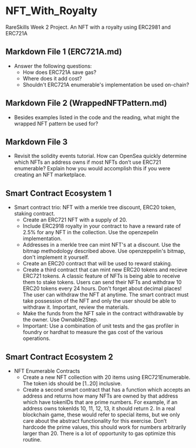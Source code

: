 # NFT_With_Royalty
RareSkills Week 2 Project. An NFT with a royalty using ERC2981 and ERC721A

## Markdown File 1 (ERC721A.md)
- Answer the following questions:
    - How does ERC721A save gas?
    - Where does it add cost?
    - Shouldn't ERC721A enumerable's implementation be used on-chain?

## Markdown File 2 (WrappedNFTPattern.md)
- Besides examples listed in the code and the reading, what might the wrapped NFT pattern be used for?

## Markdown File 3
- Revisit the solidity events tutorial. How can OpenSea quickly determine which NFTs an address owns if most NFTs don’t use ERC721 enumerable? Explain how you would accomplish this if you were creating an NFT marketplace.

## Smart Contract Ecosystem 1
- Smart contract trio: NFT with a merkle tree discount, ERC20 token, staking contract.
    - Create an ERC721 NFT with a supply of 20.
    - Include ERC2918 royalty in your contract to have a reward rate of 2.5% for any NFT in the collection. Use the openzepelin implementation.
    - Addresses in a merkle tree can mint NFT's at a discount. Use the bitmap methodology described above. Use openzeppelin's bitmap, don't implement it yourself.
    - Create an ERC20 contract that will be used to reward staking.
    - Create a third contract that can mint new ERC20 tokens and recieve ERC721 tokens. A classic feature of NFTs is being able to receive them to stake tokens. Users can send their NFTs and withdraw 10 ERC20 tokens every 24 hours. Don't forget about decimal places! The user can withdraw the NFT at anytime. The smart contract must take possession of the NFT and only the user should be able to withdraw it. Important, review the materials.
    - Make the funds from the NFT sale in the contract withdrawable by the owner. Use Ownable2Step.
    - Important: Use a combination of unit tests and the gas profiler in foundry or hardhat to measure the gas cost of the various operations.

## Smart Contract Ecosystem 2
- NFT Enumerable Contracts
    - Create a new NFT collection with 20 items using ERC721Enumerable. The token ids should be [1..20] inclusive.
    - Create a second smart contract that has a function which accepts an address and returns how many NFTs are owned by that address which have tokenIDs that are prime numbers. For example, if an address owns tokenIds 10, 11, 12, 13, it should return 2. In a real blockchain game, these would refer to special items, but we only care about the abstract functionality for this exercise. Don’t hardcode the prime values, this should work for numbers arbitrarily larger than 20. There is a lot of opportunity to gas optimize this routine.